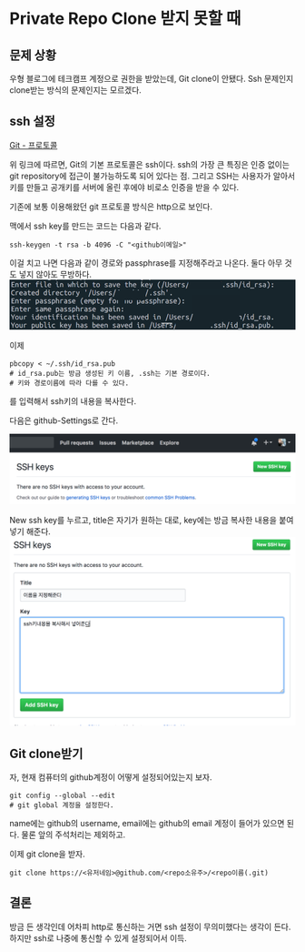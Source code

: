 # Private Repo Clone 받지 못할 때 
## 문제 상황
우형 블로그에 테크캠프 계정으로 권한을 받았는데,
Git clone이 안됐다.
Ssh 문제인지 clone받는 방식의 문제인지는 모르겠다.


## ssh 설정 
[Git - 프로토콜](https://git-scm.com/book/ko/v2/Git-%EC%84%9C%EB%B2%84-%ED%94%84%EB%A1%9C%ED%86%A0%EC%BD%9C)

위 링크에 따르면, Git의 기본 프로토콜은 ssh이다. 
ssh의 가장 큰 특징은 인증 없이는 git repository에 접근이 불가능하도록 되어 있다는 점. 그리고 SSH는 사용자가 알아서 키를 만들고 공개키를 서버에 올린 후에야 비로소 인증을 받을 수 있다.

기존에 보통 이용해왔던 git 프로토콜 방식은 http으로 보인다.

맥에서 ssh key를 만드는 코드는 다음과 같다. 

```
ssh-keygen -t rsa -b 4096 -C "<github이메일>"
```

이걸 치고 나면 
다음과 같이 경로와 passphrase를 지정해주라고 나온다.
둘다 아무 것도 넣지 않아도 무방하다.
![](how_to_clone_private_repo/img1.png)

이제 
```
pbcopy < ~/.ssh/id_rsa.pub
# id_rsa.pub는 방금 생성된 키 이름, .ssh는 기본 경로이다. 
# 키와 경로이름에 따라 다를 수 있다. 
```

를 입력해서 ssh키의 내용을 복사한다.

다음은 github-Settings로 간다. 

![](how_to_clone_private_repo/img2.png)

New ssh key를 누르고, title은 자기가 원하는 대로, key에는 방금 복사한 내용을 붙여넣기 해준다.
![](how_to_clone_private_repo/img3.png)


## Git clone받기 
자, 현재 컴퓨터의 github계정이 어떻게 설정되어있는지 보자. 
```
git config --global --edit
# git global 계정을 설정한다.
```

name에는 github의 username, email에는 github의 email 계정이 들어가 있으면 된다. 물론 앞의 주석처리는 제외하고. 

이제 git clone을 받자.

```
git clone https://<유저네임>@github.com/<repo소유주>/<repo이름(.git)
``` 


## 결론 

방금 든 생각인데 어차피 http로 통신하는 거면 ssh 설정이 무의미했다는 생각이 든다. 하지만 ssh로 나중에 통신할 수 있게 설정되어서 이득. 